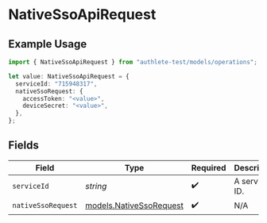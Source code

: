 # NativeSsoApiRequest

## Example Usage

```typescript
import { NativeSsoApiRequest } from "authlete-test/models/operations";

let value: NativeSsoApiRequest = {
  serviceId: "715948317",
  nativeSsoRequest: {
    accessToken: "<value>",
    deviceSecret: "<value>",
  },
};
```

## Fields

| Field                                                       | Type                                                        | Required                                                    | Description                                                 | Example                                                     |
| ----------------------------------------------------------- | ----------------------------------------------------------- | ----------------------------------------------------------- | ----------------------------------------------------------- | ----------------------------------------------------------- |
| `serviceId`                                                 | *string*                                                    | :heavy_check_mark:                                          | A service ID.                                               | 715948317                                                   |
| `nativeSsoRequest`                                          | [models.NativeSsoRequest](../../models/nativessorequest.md) | :heavy_check_mark:                                          | N/A                                                         |                                                             |